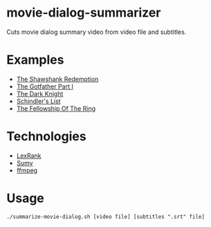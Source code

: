 # movie-dialog-summarizer
Cuts movie dialog summary video from video file and subtitles.

# Examples
- [The Shawshank Redemption](https://youtu.be/FZdDk7A4t1A)
- [The Gotfather Part I](https://youtu.be/6pY6qu0AZ2Y)
- [The Dark Knight](https://youtu.be/Px-f24xC0q0)
- [Schindler's List](https://youtu.be/3JdCfARm4IQ)
- [The Fellowship Of The Ring](https://youtu.be/75M5UUtTUgA)

# Technologies
- [LexRank](https://en.wikipedia.org/wiki/Automatic_summarization#TextRank_and_LexRank)
- [Sumy](https://github.com/miso-belica/sumy)
- [ffmpeg](https://github.com/FFmpeg/FFmpeg)

# Usage
    ./summarize-movie-dialog.sh [video file] [subtitles ".srt" file]
